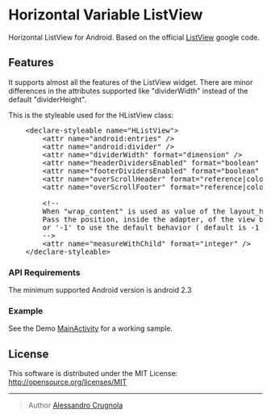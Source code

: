 Horizontal Variable ListView
==========================

Horizontal ListView for Android. Based on the official [ListView][3] google code.

## Features
It supports almost all the features of the ListView widget.
There are minor differences in the attributes supported like "dividerWidth" instead of the default "dividerHeight".

This is the styleable used for the HListView class:
<pre>
    &lt;declare-styleable name="HListView">
        &lt;attr name="android:entries" />
        &lt;attr name="android:divider" />
        &lt;attr name="dividerWidth" format="dimension" />
        &lt;attr name="headerDividersEnabled" format="boolean" />
        &lt;attr name="footerDividersEnabled" format="boolean" />
        &lt;attr name="overScrollHeader" format="reference|color" />
        &lt;attr name="overScrollFooter" format="reference|color" />
        
        &lt;!-- 
        When "wrap_content" is used as value of the layout_height property.
        Pass the position, inside the adapter, of the view being used to measure the view
        or '-1' to use the default behavior ( default is -1 )
        -->
        &lt;attr name="measureWithChild" format="integer" />        
    &lt;/declare-styleable>
</pre>

### API Requirements
The minimum supported Android version is android 2.3

### Example
See the Demo [MainActivity][1] for a working sample.

## License
This software is distributed under the MIT License:
http://opensource.org/licenses/MIT

---

> Author
> [Alessandro Crugnola][2]


[1]: https://github.com/sephiroth74/HorizontalVariableListView/blob/master/Demo/src/it/sephiroth/android/sample/horizontalvariablelistviewdemo/MainActivity.java        "MainActivity"

[2]: http://www.sephiroth.it

[3]: http://developer.android.com/reference/android/widget/ListView.html